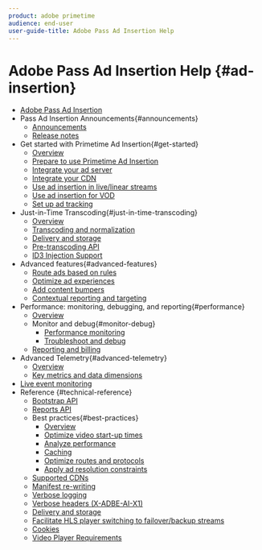 ```yaml
---
product: adobe primetime
audience: end-user
user-guide-title: Adobe Pass Ad Insertion Help
---
```


# Adobe Pass Ad Insertion Help {#ad-insertion}

+ [Adobe Pass Ad Insertion](home.md)
+ Pass Ad Insertion Announcements{#announcements}
  + [Announcements](announcements/overview.md)
  + [Release notes](https://experienceleague.adobe.com/docs/primetime/release-notes/ptai/ptai-22x-release-notes.html)
+ Get started with Primetime Ad Insertion{#get-started}
  + [Overview](getting-started/get-started-overview.md)
  + [Prepare to use Primetime Ad Insertion](getting-started/setup-ptai.md)
  + [Integrate your ad server](getting-started/integrate-ad-server.md)
  + [Integrate your CDN](getting-started/integrate-cdn.md)
  + [Use ad insertion in live/linear streams](getting-started/ad-insertion-live-linear-stream.md)
  + [Use ad insertion for VOD](getting-started/ad-insertion-vod.md)
  + [Set up ad tracking](getting-started/set-up-ad-tracking.md)
+ Just-in-Time Transcoding{#just-in-time-transcoding}
  + [Overview](just-in-time-transcoding/jit-transcoding-overview.md)
  + [Transcoding and normalization](just-in-time-transcoding/transcoding-and-normalization.md)
  + [Delivery and storage](https://experienceleague.adobe.com/docs/primetime/ad-insertion/technical-reference/delivery-and-storage.html)
  + [Pre-transcoding API](just-in-time-transcoding/pre-transcoding-api.md)
  + [ID3 Injection Support](just-in-time-transcoding/id3-injection-support.md)
+ Advanced features{#advanced-features}
  + [Route ads based on rules](advanced-features/route-ads-based-on-rules.md)
  + [Optimize ad experiences](advanced-features/optimize-ad-experiences.md)
  + [Add content bumpers](advanced-features/add-content-bumpers.md)
  + [Contextual reporting and targeting](advanced-features/contextual-reporting-and-targeting.md)
+ Performance: monitoring, debugging, and reporting{#performance}
  + [Overview](performance-monitoring-debugging-reporting/performance-overview.md)
  + Monitor and debug{#monitor-debug}
    + [Performance monitoring](performance-monitoring-debugging-reporting/performance-monitoring.md)
    + [Troubleshoot and debug](performance-monitoring-debugging-reporting/troubleshoot-and-debug.md)
  + [Reporting and billing](performance-monitoring-debugging-reporting/reporting-and-billing.md)
+ Advanced Telemetry{#advanced-telemetry}
  + [Overview](advanced-telemetry/advanced-telemetry-overview.md)
  + [Key metrics and data dimensions](advanced-telemetry/key-metrics.md)
+ [Live event monitoring](live-event-monitoring.md)
+ Reference {#technical-reference}
  + [Bootstrap API](technical-reference/bootstrap-api.md)
  + [Reports API](technical-reference/report-api.md)
  + Best practices{#best-practices}
    + [Overview](best-practices/best-practices-overview.md)
    + [Optimize video start-up times](best-practices/optimize-video-startup-time.md)
    + [Analyze performance](best-practices/analyze-performance.md)
    + [Caching](best-practices/caching.md)
    + [Optimize routes and protocols](best-practices/optimize-routes-protocols.md)
    + [Apply ad resolution constraints](best-practices/apply-ad-resolution-constraints.md)  
  + [Supported CDNs](technical-reference/supported-cdns.md)
  + [Manifest re-writing](technical-reference/manifest-rewriting.md)
  + [Verbose logging](performance-monitoring-debugging-reporting/verbose-logging.md)
  + [Verbose headers (X-ADBE-AI-X1)](performance-monitoring-debugging-reporting/debugging-headers.md)
  + [Delivery and storage](/help/primetime-ad-insertion/just-in-time-transcoding/delivery-and-storage.md)
  + [Facilitate HLS player switching to failover/backup streams](technical-reference/hls-switching-to-failover.md)
  + [Cookies](technical-reference/cookies.md)
  + [Video Player Requirements](technical-reference/video-player-requirements.md)